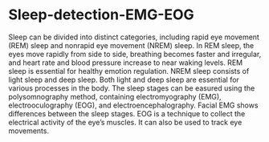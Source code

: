 # Sleep-detection-EMG-EOG
Sleep can be divided into distinct categories, including rapid eye movement (REM) sleep and nonrapid eye movement (NREM) sleep. In REM sleep, the eyes move rapidly from side to side, breathing becomes faster and irregular, and heart rate and blood pressure increase to near waking levels. REM sleep is essential for healthy emotion regulation. NREM sleep consists of light sleep and deep sleep. Both light and deep sleep are essential for various processes in the body. The sleep stages can be  easured using the polysomnography method, containing electromyography (EMG), electrooculography (EOG), and electroencephalography. Facial EMG shows differences between the sleep stages. EOG is a technique to collect the electrical activity of the eye’s muscles. It can also be used to track eye movements.
